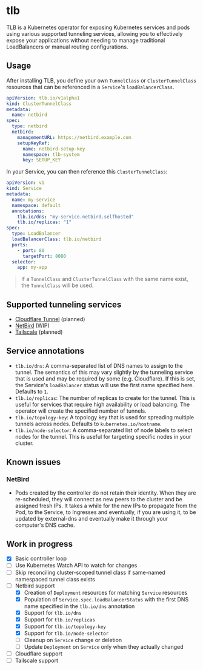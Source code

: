 # tlb

TLB is a Kubernetes operator for exposing Kubernetes services and pods using various supported tunneling services,
allowing you to effectively expose your applications without needing to manage traditional LoadBalancers or manual
routing configurations.

## Usage

After installing TLB, you define your own `TunnelClass` or `ClusterTunnelClass` resources that can be referenced in a
`Service`'s `loadBalancerClass`.

```yaml
apiVersion: tlb.io/v1alpha1
kind: ClusterTunnelClass
metadata:
  name: netbird
spec:
  type: netbird
  netbird:
    managementURL: https://netbird.example.com
    setupKeyRef:
      name: netbird-setup-key
      namespace: tlb-system
      key: SETUP_KEY
```

In your Service, you can then reference this `ClusterTunnelClass`:

```yaml
apiVersion: v1
kind: Service
metadata:
  name: my-service
  namespace: default
  annotations:
    tlb.io/dns: "my-service.netbird.selfhosted"
    tlb.io/replicas: "1"
spec:
  type: LoadBalancer
  loadBalancerClass: tlb.io/netbird
  ports:
    - port: 80
      targetPort: 8080
  selector:
    app: my-app
```

> If a `TunnelClass` and `ClusterTunnelClass` with the same name exist, the `TunnelClass` will be used.

## Supported tunneling services

- [Cloudflare Tunnel](https://developers.cloudflare.com/cloudflare-one/connections/connect-apps/) (planned)
- [NetBird](https://netbird.io/) (WIP)
- [Tailscale](https://tailscale.com/) (planned)

## Service annotations

- `tlb.io/dns`: A comma-separated list of DNS names to assign to the tunnel. The semantics of this may vary slightly by
  the tunneling service that is used and may be required by some (e.g. Cloudflare). If this is set, the Service's
  `loadBalancer` status will use the first name specified here. Defaults to `1`.
- `tlb.io/replicas`: The number of replicas to create for the tunnel. This is useful for services that require high
  availability or load balancing. The operator will create the specified number of tunnels.
- `tlb.io/topology-key`: A topology key that is used for spreading multiple tunnels across nodes. Defaults to
  `kubernetes.io/hostname`.
- `tlb.io/node-selector`: A comma-separated list of node labels to select nodes for the tunnel. This is useful for
  targeting specific nodes in your cluster.

## Known issues

### NetBird

- Pods created by the controller do not retain their identity. When they are re-scheduled, they will connect as new
  peers to the cluster and be assigned fresh IPs. It takes a while for the new IPs to propagate from the Pod, to the
  Service, to Ingresses and eventually, if you are using it, to be updated by external-dns and eventually make it
  through your computer's DNS cache.

## Work in progress

- [x] Basic controller loop
- [ ] Use Kubernetes Watch API to watch for changes
- [ ] Skip reconciling cluster-scoped tunnel class if same-named namespaced tunnel class exists
- [ ] Netbird support
  - [x] Creation of `Deployment` resources for matching `Service` resources
  - [x] Population of `Service.spec.loadBalancerStatus` with the first DNS name specified in the `tlb.io/dns` annotation
  - [x] Support for `tlb.io/dns`
  - [x] Support for `tlb.io/replicas`
  - [x] Support for `tlb.io/topology-key`
  - [x] Support for `tlb.io/node-selector`
  - [ ] Cleanup on `Service` change or deletion
  - [ ] Update `Deployment` on `Service` only when they actually changed
- [ ] Cloudflare support
- [ ] Tailscale support

